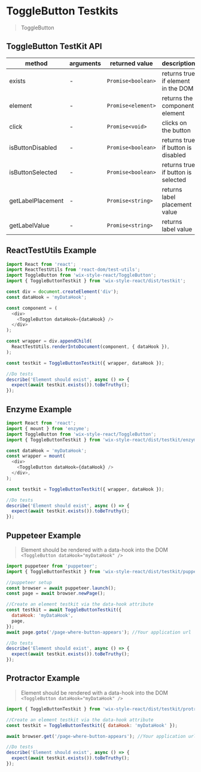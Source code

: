 # ToggleButton Testkits

> ToggleButton

## ToggleButton TestKit API

| method           | arguments | returned value     | description                        |
| ---------------- | --------- | ------------------ | ---------------------------------- |
| exists           | -         | `Promise<boolean>` | returns true if element in the DOM |
| element          | -         | `Promise<element>` | returns the component element      |
| click            | -         | `Promise<void>`    | clicks on the button               |
| isButtonDisabled | -         | `Promise<boolean>` | returns true if button is disabled |
| isButtonSelected | -         | `Promise<boolean>` | returns true if button is selected |
| getLabelPlacement| -         | `Promise<string>`  | returns label placement value      |
| getLabelValue    | -         | `Promise<string>`  | returns label value                |

## ReactTestUtils Example

```javascript
import React from 'react';
import ReactTestUtils from 'react-dom/test-utils';
import ToggleButton from 'wix-style-react/ToggleButton';
import { ToggleButtonTestkit } from 'wix-style-react/dist/testkit';

const div = document.createElement('div');
const dataHook = 'myDataHook';

const component = (
  <div>
    <ToggleButton dataHook={dataHook} />
  </div>
);

const wrapper = div.appendChild(
  ReactTestUtils.renderIntoDocument(component, { dataHook }),
);

const testkit = ToggleButtonTestkit({ wrapper, dataHook });

//Do tests
describe('Element should exist', async () => {
  expect(await testkit.exists()).toBeTruthy();
});
```

## Enzyme Example

```javascript
import React from 'react';
import { mount } from 'enzyme';
import ToggleButton from 'wix-style-react/ToggleButton';
import { ToggleButtonTestkit } from 'wix-style-react/dist/testkit/enzyme';

const dataHook = 'myDataHook';
const wrapper = mount(
  <div>
    <ToggleButton dataHook={dataHook} />
  </div>,
);

const testkit = ToggleButtonTestkit({ wrapper, dataHook });

//Do tests
describe('Element should exist', async () => {
  expect(await testkit.exists()).toBeTruthy();
});
```

## Puppeteer Example

> Element should be rendered with a data-hook into the DOM `<ToggleButton dataHook="myDataHook" />`

```javascript
import puppeteer from 'puppeteer';
import { ToggleButtonTestkit } from 'wix-style-react/dist/testkit/puppeteer';

//puppeteer setup
const browser = await puppeteer.launch();
const page = await browser.newPage();

//Create an element testkit via the data-hook attribute
const testkit = await ToggleButtonTestkit({
  dataHook: 'myDataHook',
  page,
});
await page.goto('/page-where-button-appears'); //Your application url

//Do tests
describe('Element should exist', async () => {
  expect(await testkit.exists()).toBeTruthy();
});
```

## Protractor Example

> Element should be rendered with a data-hook into the DOM `<ToggleButton dataHook="myDataHook" />`

```javascript
import { ToggleButtonTestkit } from 'wix-style-react/dist/testkit/protractor';

//Create an element testkit via the data-hook attribute
const testkit = ToggleButtonTestkit({ dataHook: 'myDataHook' });

await browser.get('/page-where-button-appears'); //Your application url

//Do tests
describe('Element should exist', async () => {
  expect(await testkit.exists()).toBeTruthy();
});
```
